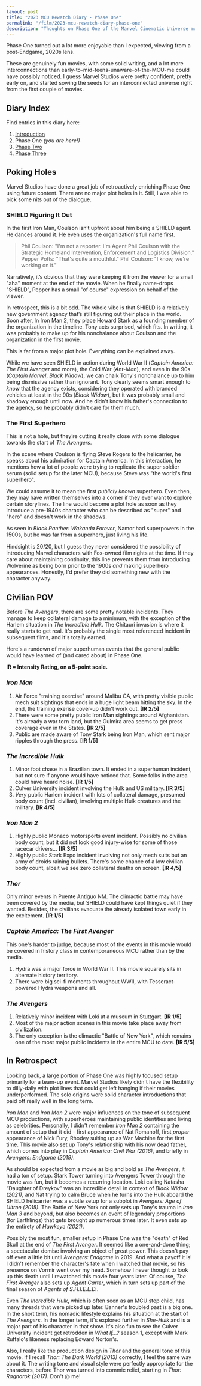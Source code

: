 ```yaml
---
layout: post
title: "2023 MCU Rewatch Diary - Phase One"
permalink: "/film/2023-mcu-rewatch-diary-phase-one"
description: "Thoughts on Phase One of the Marvel Cinematic Universe movies, from a 2023 lens."
---
```


Phase One turned out a lot more enjoyable than I expected, viewing from a post-Endgame, 2020s lens.

These are genuinely fun movies, with some solid writing, and a lot more interconnections than early-to-mid-teens-unaware-of-the-MCU-me could have possibly noticed. I guess Marvel Studios were pretty confident, pretty early on, and started sowing the seeds for an interconnected universe right from the first couple of movies.

<!--more-->

## Diary Index

Find entries in this diary here:

1. [Introduction](/film/2023-mcu-rewatch-diary-introduction)
2. Phase One *(you are here!)*
3. [Phase Two](/film/2023-mcu-rewatch-diary-phase-two)
4. [Phase Three](/film/2023-mcu-rewatch-diary-phase-three)

## Poking Holes

Marvel Studios have done a great job of retroactively enriching Phase One using future content. There are no major plot holes in it. Still, I was able to pick some nits out of the dialogue.

### SHIELD Figuring It Out

In the first Iron Man, Coulson isn’t upfront about him being a SHIELD agent. He dances around it. He even uses the organization's full name first.

> Phil Coulson: "I'm not a reporter. I'm Agent Phil Coulson with the Strategic Homeland Intervention, Enforcement and Logistics Division."
> Pepper Potts: "That's quite a mouthful."
> Phil Coulson:  "I know, we're working on it."

Narratively, it’s obvious that they were keeping it from the viewer for a small "aha" moment at the end of the movie. When he finally name-drops "SHIELD", Pepper has a small "of course" expression on behalf of the viewer.

In retrospect, this is a bit odd. The whole vibe is that SHIELD is a relatively new government agency that’s still figuring out their place in the world. Soon after, In Iron Man 2, they place Howard Stark as a founding member of the organization in the timeline. Tony acts surprised, which fits. In writing, it was probably to make up for his nonchalance about Coulson and the organization in the first movie.

This is far from a major plot hole. Everything can be explained away.

While we have seen SHIELD in action during World War II (*Captain America: The First Avenger* and more), the Cold War (*Ant-Man*), and even in the 90s (*Captain Marvel*, *Black Widow*), we can chalk Tony's nonchalance up to him being dismissive rather than ignorant. Tony clearly seems smart enough to *know* that the agency exists, considering they operated with branded vehicles at least in the 90s (*Black Widow*), but it was probably small and shadowy enough until now. And he didn't know his father's connection to the agency, so he probably didn't care for them much.

### The First Superhero

This is not a hole, but they’re cutting it really close with some dialogue towards the start of *The Avengers*.

In the scene where Coulson is flying Steve Rogers to the helicarrier, he speaks about his admiration for Captain America. In this interaction, he mentions how a lot of people were trying to replicate the super soldier serum (solid setup for the later MCU), because Steve was "the world's first superhero".

We could assume it to mean the first *publicly known* superhero. Even then, they may have written themselves into a corner if they ever want to explore certain storylines. The line would become a plot hole as soon as they introduce a pre-1940s character who can be described as "super" and "hero" and doesn't work in the shadows.

As seen in  *Black Panther: Wakanda Forever*, Namor had superpowers in the 1500s, but he was far from a superhero, just living his life.

Hindsight is 20/20, but I guess they never considered the possibility of introducing Marvel characters with Fox-owned film rights at the time. If they care about maintaining continuity, this line prevents them from introducing Wolverine as being born prior to the 1900s *and* making superhero appearances. Honestly, I'd prefer they did something new with the character anyway.

## Civilian POV

Before *The Avengers*, there are some pretty notable incidents. They manage to keep collateral damage to a minimum, with the exception of the Harlem situation in *The Incredible Hulk*. The Chitauri invasion is where it really starts to get real. It's probably the single most referenced incident in subsequent films, and it's totally earned.

Here's a rundown of major superhuman events that the general public would have learned of (and cared about) in Phase One.

**IR = Intensity Rating, on a 5-point scale.**

### *Iron Man*

1. Air Force "training exercise" around Malibu CA, with pretty visible public mech suit sightings that ends in a huge light beam hitting the sky. In the end, the training exerise cover-up didn't work out. **[IR 2/5]**
2. There were some pretty public Iron Man sightings around Afghanistan. It's already a war torn land, but the Gulmira area seems to get press coverage even in the States. **[IR 2/5]**
3. Public are made aware of Tony Stark being Iron Man, which sent major ripples through the press. **[IR 1/5]**

### *The Incredible Hulk*

1. Minor foot chase in a Brazilian town. It ended in a superhuman incident, but not sure if anyone would have noticed that. Some folks in the area could have heard noise. **[IR 1/5]**
2. Culver University incident involving the Hulk and US military. **[IR 3/5]**
3. *Very* public Harlem incident with lots of collateral damage, presumed body count (incl. civilian), involving multiple Hulk creatures and the military. **[IR 4/5]**

### *Iron Man 2*

1. Highly public Monaco motorsports event incident. Possibly no civilian body count, but it did not look good injury-wise for some of those racecar drivers... **[IR 3/5]**
2. Highly public Stark Expo incident involving not only mech suits but an army of droids raining bullets. There's some chance of a low civilian body count, albeit we see zero collateral deaths on screen. **[IR 4/5]**

### *Thor*

Only minor events in Puente Antiguo NM. The climactic battle may have been covered by the media, but SHIELD could have kept things quiet if they wanted. Besides, the civilians evacuate the already isolated town early in the excitement. **[IR 1/5]**

### *Captain America: The First Avenger*

This one's harder to judge, because most of the events in this movie would be covered in history class in contemporaneous MCU rather than by the media.

1. Hydra was a major force in World War II. This movie squarely sits in alternate history territory.
2. There were big sci-fi moments throughout WWII, with Tesseract-powered Hydra weapons and all.

### *The Avengers*

1. Relatively minor incident with Loki at a museum in Stuttgart. **[IR 1/5]**
2. Most of the major action scenes in this movie take place away from civilization.
3. The only exception is the climactic "Battle of New York", which remains one of the most major public incidents in the entire MCU to date. **[IR 5/5]**

## In Retrospect

Looking back, a large portion of Phase One was highly focused setup primarily for a team-up event. Marvel Studios likely didn't have the flexibility to dilly-dally with plot lines that could get left hanging if their movies underperformed. The solo origins were solid character introductions that paid off really well in the long term.

*Iron Man* and *Iron Man 2* were major influences on the tone of subsequent MCU productions, with superheroes maintaining public identities and living as celebrities. Personally, I didn't remember *Iron Man 2* containing the amount of setup that it did - first appearance of Nat Romanoff, first *proper* appearance of Nick Fury, Rhodey suiting up as War Machine for the first time. This movie also set up Tony's relationship with his now dead father, which comes into play in *Captain America: Civil War (2016)*, and briefly in *Avengers: Endgame (2019)*.

As should be expected from a movie as big and bold as *The Avengers*, it had a ton of setup. Stark Tower turning into Avengers Tower through the movie was fun, but it becomes a recurring location. Loki calling Natasha “Daughter of Dreykov” was an incredible detail in context of *Black Widow (2021)*, and Nat trying to calm Bruce when he turns into the Hulk aboard the SHIELD helicarrier was a subtle setup for a subplot in *Avengers: Age of Ultron (2015)*. The Battle of New York not only sets up Tony's trauma in *Iron Man 3* and beyond, but also becomes an event of legendary proportions (for Earthlings) that gets brought up numerous times later. It even sets up the entirety of *Hawkeye (2021)*.

Possibly the most fun, smaller setup in Phase One was the "death" of Red Skull at the end of *The First Avenger*. It seemed like a one-and-done thing; a spectacular demise involving an object of great power. This doesn't pay off even a little bit until *Avengers: Endgame* in 2019. And what a payoff it is! I didn't remember the character's fate when I watched that movie, so his presence on Vormir went over my head. Somehow I never thought to look up this death until I rewatched this movie four years later. Of course, *The First Avenger* also sets up *Agent Carter*, which in turn sets up part of the final season of *Agents of S.H.I.E.L.D.*.

Even *The Incredible Hulk*, which is often seen as an MCU step child, has many threads that were picked up later. Banner's troubled past is a big one. In the short term, his nomadic lifestyle explains his situation at the start of *The Avengers*. In the longer term, it's explored further in *She-Hulk* and is a major part of his character in that show. It's also fun to see the Culver University incident get retrodden in *What If...?* season 1, except with Mark Ruffalo's likeness replacing Edward Norton's.

Also, I really like the production design in *Thor* and the general tone of this movie. If I recall *Thor: The Dark World (2013)* correctly, I feel the same way about it. The writing tone and visual style were perfectly appropriate for the characters, before Thor was turned into commic relief, starting in *Thor: Ragnarok (2017)*. Don't @ me!